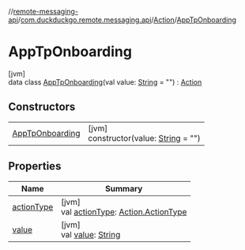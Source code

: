 //[remote-messaging-api](../../../../index.md)/[com.duckduckgo.remote.messaging.api](../../index.md)/[Action](../index.md)/[AppTpOnboarding](index.md)

# AppTpOnboarding

[jvm]\
data class [AppTpOnboarding](index.md)(val value: [String](https://kotlinlang.org/api/latest/jvm/stdlib/kotlin/-string/index.html) = &quot;&quot;) : [Action](../index.md)

## Constructors

| | |
|---|---|
| [AppTpOnboarding](-app-tp-onboarding.md) | [jvm]<br>constructor(value: [String](https://kotlinlang.org/api/latest/jvm/stdlib/kotlin/-string/index.html) = &quot;&quot;) |

## Properties

| Name | Summary |
|---|---|
| [actionType](../action-type.md) | [jvm]<br>val [actionType](../action-type.md): [Action.ActionType](../-action-type/index.md) |
| [value](value.md) | [jvm]<br>val [value](value.md): [String](https://kotlinlang.org/api/latest/jvm/stdlib/kotlin/-string/index.html) |
